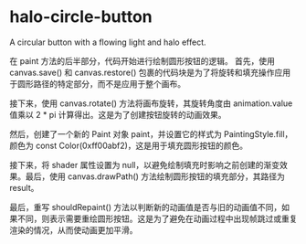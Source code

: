 # halo-circle-button
A circular button with a flowing light and halo effect.

在 paint 方法的后半部分，代码开始进行绘制圆形按钮的逻辑。
首先，使用 canvas.save() 和 canvas.restore() 包裹的代码块是为了将旋转和填充操作应用于圆形路径的特定部分，而不是应用于整个画布。

接下来，使用 canvas.rotate() 方法将画布旋转，其旋转角度由 animation.value 值乘以 2 * pi 计算得出。这是为了创建按钮旋转的动画效果。

然后，创建了一个新的 Paint 对象 paint，并设置它的样式为 PaintingStyle.fill，颜色为 const Color(0xff00abf2)，这是用于填充圆形按钮的颜色。

接下来，将 shader 属性设置为 null，以避免绘制填充时影响之前创建的渐变效果。最后，使用 canvas.drawPath() 方法绘制圆形按钮的填充部分，其路径为 result。

最后，重写 shouldRepaint() 方法以判断新的动画值是否与旧的动画值不同，如果不同，则表示需要重绘圆形按钮。这是为了避免在动画过程中出现帧跳过或重复渲染的情况，从而使动画更加平滑。
